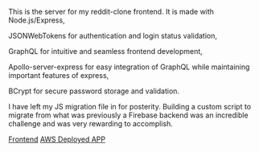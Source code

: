 This is the server for my reddit-clone frontend. 
It is made with Node.js/Express, 

JSONWebTokens for authentication and login status validation,

GraphQL for intuitive and seamless frontend development,

Apollo-server-express for easy integration of GraphQL while maintaining important features of express,

BCrypt for secure password storage and validation.

I have left my JS migration file in for posterity. Building a custom script to migrate from what was previously a Firebase backend was an incredible challenge and was very rewarding to accomplish.

[Frontend](https://github.com/Jalcyon/Reddit-Clone)
[AWS Deployed APP](google.com)
